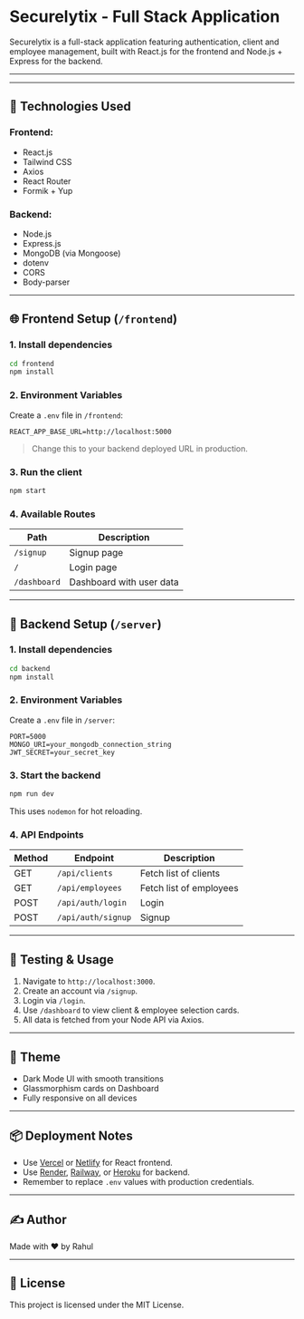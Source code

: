 # Securelytix - Full Stack Application

Securelytix is a full-stack application featuring authentication, client and employee management, built with React.js for the frontend and Node.js + Express for the backend.

---
---

## 🚀 Technologies Used

### Frontend:
- React.js
- Tailwind CSS
- Axios
- React Router
- Formik + Yup

### Backend:
- Node.js
- Express.js
- MongoDB (via Mongoose)
- dotenv
- CORS
- Body-parser

---

## 🌐 Frontend Setup (`/frontend`)

### 1. Install dependencies

```bash
cd frontend
npm install
```

### 2. Environment Variables

Create a `.env` file in `/frontend`:

```
REACT_APP_BASE_URL=http://localhost:5000
```

> Change this to your backend deployed URL in production.

### 3. Run the client

```bash
npm start
```

### 4. Available Routes

| Path         | Description                  |
|--------------|------------------------------|
| `/signup`    | Signup page                  |
| `/`     | Login page                   |
| `/dashboard` | Dashboard with user data     |

---

## 🧠 Backend Setup (`/server`)

### 1. Install dependencies

```bash
cd backend
npm install
```

### 2. Environment Variables

Create a `.env` file in `/server`:

```
PORT=5000
MONGO_URI=your_mongodb_connection_string
JWT_SECRET=your_secret_key
```

### 3. Start the backend

```bash
npm run dev
```

This uses `nodemon` for hot reloading.

### 4. API Endpoints

| Method | Endpoint            | Description              |
|--------|---------------------|--------------------------|
| GET    | `/api/clients`      | Fetch list of clients    |
| GET    | `/api/employees`    | Fetch list of employees  |
| POST   | `/api/auth/login`   | Login                    |
| POST   | `/api/auth/signup`  | Signup                   |

---

## 🧪 Testing & Usage

1. Navigate to `http://localhost:3000`.
2. Create an account via `/signup`.
3. Login via `/login`.
4. Use `/dashboard` to view client & employee selection cards.
5. All data is fetched from your Node API via Axios.

---

## 🎨 Theme

- Dark Mode UI with smooth transitions
- Glassmorphism cards on Dashboard
- Fully responsive on all devices

---

## 📦 Deployment Notes

- Use [Vercel](https://vercel.com) or [Netlify](https://netlify.com) for React frontend.
- Use [Render](https://render.com), [Railway](https://railway.app), or [Heroku](https://heroku.com) for backend.
- Remember to replace `.env` values with production credentials.

---

## ✍️ Author

Made with ❤️ by Rahul

---

## 📄 License

This project is licensed under the MIT License.
